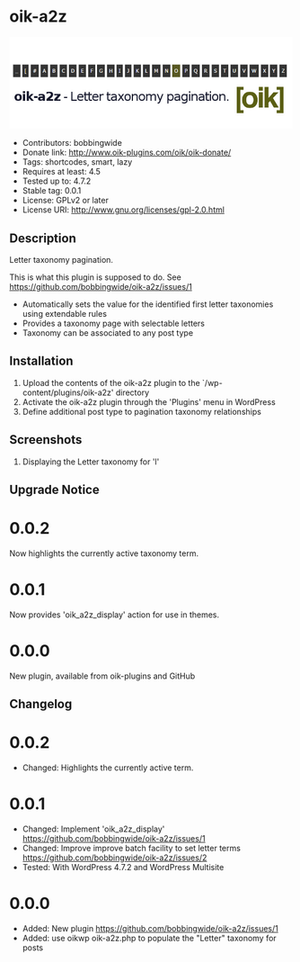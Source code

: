 # oik-a2z 
![banner](https://raw.githubusercontent.com/bobbingwide/oik-a2z/master/assets/oik-a2z-banner-772x250.jpg)
* Contributors: bobbingwide
* Donate link: http://www.oik-plugins.com/oik/oik-donate/
* Tags: shortcodes, smart, lazy
* Requires at least: 4.5
* Tested up to: 4.7.2
* Stable tag: 0.0.1
* License: GPLv2 or later
* License URI: http://www.gnu.org/licenses/gpl-2.0.html

## Description 

Letter taxonomy pagination.

This is what this plugin is supposed to do.
See https://github.com/bobbingwide/oik-a2z/issues/1

- Automatically sets the value for the identified first letter taxonomies using extendable rules
- Provides a taxonomy page with selectable letters
- Taxonomy can be associated to any post type



## Installation 
1. Upload the contents of the oik-a2z plugin to the `/wp-content/plugins/oik-a2z' directory
1. Activate the oik-a2z plugin through the 'Plugins' menu in WordPress
1. Define additional post type to pagination taxonomy relationships

## Screenshots 
1. Displaying the Letter taxonomy for 'l'

## Upgrade Notice 
# 0.0.2 
Now highlights the currently active taxonomy term.

# 0.0.1 
Now provides 'oik_a2z_display' action for use in themes.

# 0.0.0 
New plugin, available from oik-plugins and GitHub

## Changelog 
# 0.0.2 
* Changed: Highlights the currently active term.

# 0.0.1 
* Changed: Implement 'oik_a2z_display' https://github.com/bobbingwide/oik-a2z/issues/1
* Changed: Improve improve batch facility to set letter terms https://github.com/bobbingwide/oik-a2z/issues/2
* Tested: With WordPress 4.7.2 and WordPress Multisite

# 0.0.0 
* Added: New plugin https://github.com/bobbingwide/oik-a2z/issues/1
* Added: use oikwp oik-a2z.php to populate the "Letter" taxonomy for posts



